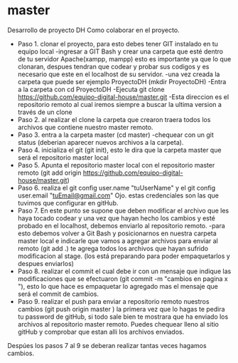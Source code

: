 # master
Desarrollo de proyecto DH
Como colaborar en el proyecto.
- Paso 1. clonar el proyecto, para esto debes tener GIT instalado en tu equipo local
-ingresar a GIT Bash y crear una carpeta que esté dentro de tu servidor Apache(xampp, mampp) esto es importante ya que lo que clonaran, despues tendran que codear y probar sus codigos y es necesario que este en el localhost de su servidor.
-una vez creada la carpeta que puede ser ejemplo ProyectoDH (mkdir ProyectoDH)
-Entra a la carpeta con cd ProyectoDH
-Ejecuta git clone https://github.com/equipo-digital-house/master.git 
-Esta direccion es el repositorio remoto al cual iremos siempre a buscar la ultima version a través de un clone
- Paso 2. al realizar el clone la carpeta que crearon traera todos los archivos que contiene nuestro master remoto.
- Paso 3. entra a la carpeta master (cd master)
-chequear con un git status (deberian aparecer nuevos archivos a la carpeta).
- Paso 4. inicializa el git (git init), esto le dira que la carpeta master que será el repositorio master local
- Paso 5. Apunta el repositorio master local con el repositorio master remoto (git add origin https://github.com/equipo-digital-house/master.git)
- Paso 6. realiza el git config user.name "tuUserName" y el git config user.email "tuEmail@gmail.com"  Ojo. estas credenciales son las que tuvimos que configurar en gitHub.
- Paso 7. En este punto se supone que deben modificar el archivo que les haya tocado codear y una vez que hayan hecho los cambios y esté probado en el localhost, debemos enviarlo al repositorio remoto.
-para esto debemos volver a Git Bash y posicionarnos en nuestra carpeta master local e indicarle que vamos a agregar archivos para enviar al remoto (git add .) te agrega todos los archivos que hayan sufrido modificacion al stage. (los está preparando para poder empaquetarlos y despues enviarlos)
- Paso 8. realizar el commit el cual debe ir con un mensaje que indique las modificaciones que se efectuaron (git commit -m "cambios en pagina x "), esto lo que hace es empaquetar lo agregado mas el mensaje que será el commit de cambios.
- Paso 9. realizar el push para enviar a repositorio remoto nuestros cambios (git push origin master ) la primera vez que lo hagas te pedira tu password de gitHub, si todo sale bien te mostrara que ha enviado los archivos al repositorio master remoto. Puedes chequear lleno al sitio gitHub y comprobar que estan alli los archivos enviados.

Despúes los pasos 7 al 9 se deberan realizar tantas veces hagamos cambios.




